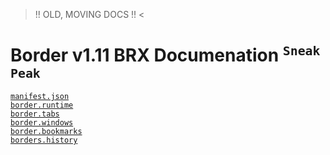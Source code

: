 > !! OLD, MOVING DOCS !! <
# Border v1.11 BRX Documenation <sup>`Sneak Peak`</sup>

[`manifest.json`](/manifest.md)<br>
[`border.runtime`](/runtime.md)<br>
[`border.tabs`](/tabs.md)<br>
[`border.windows`](/windows.md)<br>
[`border.bookmarks`](/bookmarks.md)<br>
[`borders.history`](/history.md)<br>
